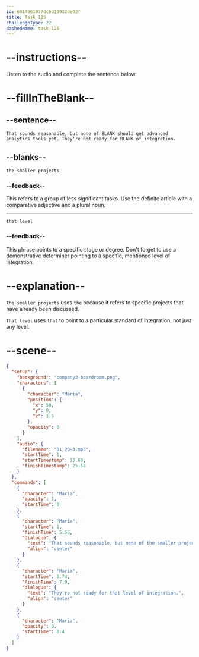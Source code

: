```yaml
---
id: 6814961077dc6d10912de02f
title: Task 125
challengeType: 22
dashedName: task-125
---
```


<!-- (Audio) Maria: That sounds reasonable, but none of the smaller projects should get advanced analytics tools yet. They're not ready for that level of integration. -->

# --instructions--

Listen to the audio and complete the sentence below.

# --fillInTheBlank--

## --sentence--

`That sounds reasonable, but none of BLANK should get advanced analytics tools yet. They're not ready for BLANK of integration.`

## --blanks--

`the smaller projects`

### --feedback--

This refers to a group of less significant tasks. Use the definite article with a comparative adjective and a plural noun.

---

`that level`

### --feedback--

This phrase points to a specific stage or degree. Don't forget to use a demonstrative determiner pointing to a specific, mentioned level of integration.

# --explanation--

`The smaller projects` uses `the` because it refers to specific projects that have already been discussed.

`That level` uses `that` to point to a particular standard of integration, not just any level.

# --scene--

```json
{
  "setup": {
    "background": "company2-boardroom.png",
    "characters": [
      {
        "character": "Maria",
        "position": {
          "x": 50,
          "y": 0,
          "z": 1.5
        },
        "opacity": 0
      }
    ],
    "audio": {
      "filename": "B1_20-3.mp3",
      "startTime": 1,
      "startTimestamp": 18.68,
      "finishTimestamp": 25.58
    }
  },
  "commands": [
    {
      "character": "Maria",
      "opacity": 1,
      "startTime": 0
    },
    {
      "character": "Maria",
      "startTime": 1,
      "finishTime": 5.56,
      "dialogue": {
        "text": "That sounds reasonable, but none of the smaller projects should get advanced analytics tools yet.",
        "align": "center"
      }
    },
    {
      "character": "Maria",
      "startTime": 5.74,
      "finishTime": 7.9,
      "dialogue": {
        "text": "They're not ready for that level of integration.",
        "align": "center"
      }
    },
    {
      "character": "Maria",
      "opacity": 0,
      "startTime": 8.4
    }
  ]
}
```
